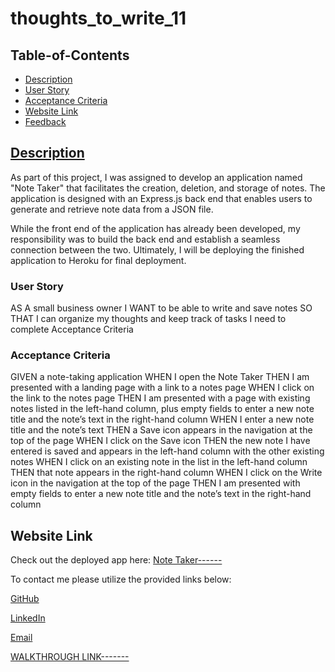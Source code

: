 # thoughts_to_write_11

## Table-of-Contents

  * [Description](#description)
  * [User Story](#User-Story)
  * [Acceptance Criteria](#Acceptance-Criteria)
  * [Website Link](#Website-Link)
  * [Feedback](#feedback)

## [Description](#table-of-contents)

As part of this project, I was assigned to develop an application named "Note Taker" that facilitates the creation, deletion, and storage of notes. The application is designed with an Express.js back end that enables users to generate and retrieve note data from a JSON file.

While the front end of the application has already been developed, my responsibility was to build the back end and establish a seamless connection between the two. Ultimately, I will be deploying the finished application to Heroku for final deployment.


### User Story

AS A small business owner
I WANT to be able to write and save notes
SO THAT I can organize my thoughts and keep track of tasks I need to complete
Acceptance Criteria

### Acceptance Criteria

GIVEN a note-taking application
WHEN I open the Note Taker
THEN I am presented with a landing page with a link to a notes page
WHEN I click on the link to the notes page
THEN I am presented with a page with existing notes listed in the left-hand column, plus empty fields to enter a new note title and the note’s text in the right-hand column
WHEN I enter a new note title and the note’s text
THEN a Save icon appears in the navigation at the top of the page
WHEN I click on the Save icon
THEN the new note I have entered is saved and appears in the left-hand column with the other existing notes
WHEN I click on an existing note in the list in the left-hand column
THEN that note appears in the right-hand column
WHEN I click on the Write icon in the navigation at the top of the page
THEN I am presented with empty fields to enter a new note title and the note’s text in the right-hand column


## Website Link
Check out the deployed app here: [Note Taker------]()

  To contact me please utilize the provided links below:

  [GitHub](https://github.com/skye143)
  
  [LinkedIn](https://www.linkedin.com/in/skye-h-988a7a221)

  [Email](mailto:skyeheredia@gmail.com)

  [WALKTHROUGH LINK-------](----------------)
